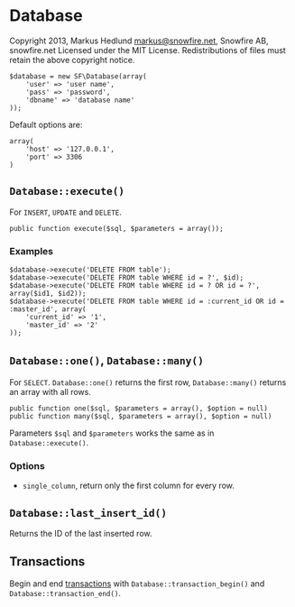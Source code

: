 
Database
========

Copyright 2013, Markus Hedlund <markus@snowfire.net>, Snowfire AB, snowfire.net
Licensed under the MIT License.
Redistributions of files must retain the above copyright notice.

    $database = new SF\Database(array(
    	'user' => 'user name',
    	'pass' => 'password',
    	'dbname' => 'database name'
    ));

Default options are:

	array(
		'host' => '127.0.0.1',
		'port' => 3306
	)



`Database::execute()`
---------------------

For `INSERT`, `UPDATE` and `DELETE`.

	public function execute($sql, $parameters = array());

### Examples

	$database->execute('DELETE FROM table');
	$database->execute('DELETE FROM table WHERE id = ?', $id);
	$database->execute('DELETE FROM table WHERE id = ? OR id = ?', array($id1, $id2));
	$database->execute('DELETE FROM table WHERE id = :current_id OR id = :master_id', array(
		'current_id' => '1',
		'master_id' => '2'
	));



`Database::one()`, `Database::many()`
-------------------------------------

For `SELECT`. `Database::one()` returns the first row, `Database::many()` returns an array with all rows.

	public function one($sql, $parameters = array(), $option = null)
	public function many($sql, $parameters = array(), $option = null)

Parameters `$sql` and `$parameters` works the same as in `Database::execute()`.

### Options

- `single_column`, return only the first column for every row.



`Database::last_insert_id()`
----------------------------

Returns the ID of the last inserted row.



Transactions
------------

Begin and end [transactions](http://dev.mysql.com/doc/refman/5.5/en/commit.html) with `Database::transaction_begin()` and `Database::transaction_end()`.